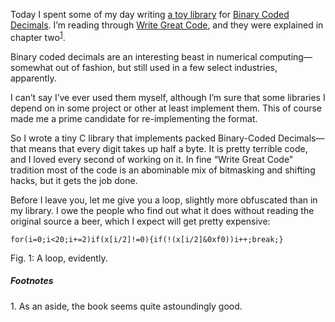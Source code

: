 Today I spent some of my day writing [a toy library](http://github.com/hellerve/nibbles)
for [Binary Coded Decimals](https://en.wikipedia.org/wiki/Binary-coded_decimal).
I’m reading through [Write Great Code](https://www.amazon.com/Write-Great-Code-Understanding-Machine/dp/1593270038),
and they were explained in chapter two<sup><a href="#1">1</a></sup>.

Binary coded decimals are an interesting beast in numerical computing—somewhat
out of fashion, but still used in a few select industries, apparently.

I can’t say I’ve ever used them myself, although I’m sure that some libraries I
depend on in some project or other at least implement them. This of course made
me a prime candidate for re-implementing the format.

So I wrote a tiny C library that implements packed Binary-Coded Decimals—that
means that every digit takes up half a byte. It is pretty terrible code, and I
loved every second of working on it. In fine “Write Great Code” tradition most
of the code is an abominable mix of bitmasking and shifting hacks, but it gets
the job done.

Before I leave you, let me give you a loop, slightly more obfuscated than in
my library. I owe the people who find out what it does without reading the
original source a beer, which I expect will get pretty expensive:

```
for(i=0;i<20;i+=2)if(x[i/2]!=0){if(!(x[i/2]&0xf0))i++;break;}
```
<div class="figure-label">Fig. 1: A loop, evidently.</div>

##### Footnotes
<span id="1">1.</span> As an aside, the book seems quite astoundingly good.
